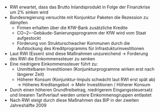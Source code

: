 -   RWI erwartet, dass das Brutto Inlandsprodukt in Folge der
    Finanzkrise um 2% sinken wird
-   Bundesregierung versuchte mit Konjunktur Paketen die Rezession zu
    dämpfen
    -   Firmen erhalten über die KfW-Bank zusätzliche Kredite
    -   CO~2~-Gebäude-Sanierungsprogramm der KfW wird vom Staat
        aufgestockt
    -   Förderung von Strukturschwacher Kommunen durch die Aufstockung
        des Kreditprogramms für Infrastukturinvestitionen
-   Laut RWI (Essen) sind diese Maßnahmen unzureichend -> Forderung des
    RWI die Einkommenssteuer zu senken
-   Eine niedrigere Einkommenssteuer führt zu:
    -   Unmittelbaren Investitionen (Konjunkturprogramme wirken erst
        nach längerer Zeit)
    -   Höherer Konsum (Konjunktur-Impuls schwächt laut RWI erst spät
        ab) -> Höheres Kreditangebot -> Mehr Investitionen / Höherer
        Konsum
-   Durch einen höheren Grundfreibetrag, niedrigerem Eingangssteuersatz
    und linearen Tarifverlauf werden untere Einkommensgruppen entlastet
-   Nach RWI steigt durch diese Maßnahmen das BIP in der zweiten
    Jahreshälfte 2009

